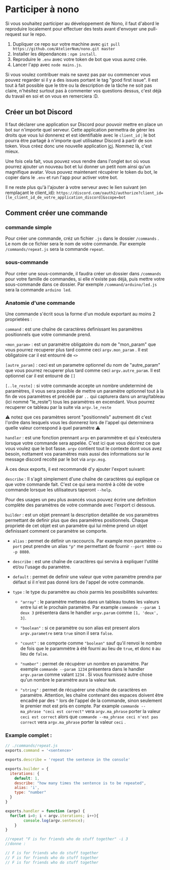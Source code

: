 # Participer à nono
Si vous souhaitez participer au développement de Nono, il faut d'abord le reproduire localement pour effectuer des tests avant d'envoyer une pull-request sur le repo.

1. Dupliquer ce repo sur votre machine avec ``git pull https://github.com/AtelierNum/nono.git master``
2. Installer les dépendances : ``npm install``.
3. Reproduire le ``.env`` avec votre token de bot que vous aurez crée.
4. Lancer l'app avec ``node mains.js``.

Si vous voulez contribuer mais ne savez pas par ou commencer vous pouvez regarder si il y a des issues portant le tag "good first issue". Il est tout à fait possible que le titre ou la description de la tâche ne soit pas claire, n'hésitez surtout pas à commenter vos questions dessus, c'est déjà du travail en soi et on vous en remerciera :D.

## Créer un bot Discord
Il faut déclarer une application sur Discord pour pouvoir mettre en place un bot sur n'importe quel serveur. Cette application permettra de gérer les droits que vous lui donnerez et est identifiable avec le ``client_id`` ; le bot pourra être partagé à n'importe quel utilisateur Discord à partir de son token.
Vous créez donc une nouvelle application [ici](https://discord.com/developers/applications). Nommez là, c'est mieux.

Une fois cela fait, vous pouvez vous rendre dans l'onglet ``Bot`` où vous pourrez ajouter un nouveau bot et lui donner un petit nom ainsi qu'un magnifique avatar.
Vous pouvez maintenant récupérer le token du bot, le copier dans le ``.env`` et run l'app pour activer votre bot.

Il ne reste plus qu'à l'ajouter à votre serveur avec le lien suivant (en remplaçant le client_id): 
``https://discord.com/oauth2/authorize?client_id=[le_client_id_de_votre_application_discord]&scope=bot``


## Comment créer une commande

### commande simple

Pour créer une commande, créz un fichier `.js` dans le dossier `/commands` . Le nom de ce fichier sera le nom de votre commande. 
Par exemple `/commands/repeat.js` sera la commande `repeat`.

### sous-commande

Pour créer une sous-commande, il faudra créer un dossier dans `/commands` pour votre famille de commandes, si elle n'existe pas déjà, puis mettre votre sous-commande dans ce dossier. 
Par exemple `/command/arduino/led.js` sera la commande `arduino led`.

### Anatomie d'une commande

Une commande s'écrit sous la forme d'un module exportant au moins 2 proprietées :

`command` : est une chaîne de caractères definissant les paramètres positionnels que votre commande prend.

`<mon_param>` : est un paramètre obligatoire du nom de "mon_param" que vous pourrez recuperer plus tard comme ceci `argv.mon_param` . Il est obligatoire car il est entourré de `<>`

`[autre_param]` : ceci est un parametre optionnel du nom de "autre_param" que vous pourrez recuperer plus tard comme ceci `argv.autre_param`. Il est optionnel car il est entourré de `[]`

`[..le_reste]` : si votre commande accepte un nombre undeterminé de paramètres, il vous sera possible de mettre un paramètre optionnel tout à la fin de vos paramètres et précédé par `..` qui capturera dans un array/tableau (ici nommé "le_reste") tous les paramètres en excendant. Vous pourrez recuperer ce tableau par la suite via `argv.le_reste`

⚠️ notez que ces paramètres seront "positionnels" autrement dit c'est l'ordre dans lesquels vous les donnerez lors de l'appel qui determinera quelle valeur correspond à quel paramètre ⚠️

`handler` : est une fonction prennant `argv` en parammètre et qui s'exécutera lorsque votre commande sera appelée. C'est ici que vous décrirez ce que vous voulez que le bot fasse. `argv` contient tout le contexte dont vous avez besoin, nottament vos paramètres mais aussi des informations sur le message discord recolté par le bot via `argv.msg`.

À ces deux exports, il est recommandé d'y ajouter l'export suivant:

`describe` : Il s'agit simplement d'une chaîne de caractères qui explique ce que votre commande fait. C'est ce qui sera montré à côté de votre commande lorsque les utilisateurs taperont `--help`.

Pour des usages un peu plus avancés vous pouvez écrire une definition complète des paramètres de votre commande avec l'export ci dessous.

`builder` : est un objet prennant la description detaillée de vos paramètres permettant de definir plus que des paramètres positionnels. Chaque proprieté de cet objet est un paramètre qui lui même prend un objet definissant comment ce paramètre se comporte. 

- `alias` : permet de définir un raccourcis. Par example mon paramètre `--port` peut prendre un alias `"p"` me permettant de fournir `--port 8080` ou `-p 8080`.

- `describe` : est une chaîne de caractères qui servira à expliquer l'utilité et/ou l'usage du paramètre.

- `default` : permet de definir une valeur que votre paramètre prendra par défaut si il n'est pas donné lors de l'appel de votre commande.

- `type` : le type du paramètre au choix parmis les possibilités suivantes:

  - `"array"` : le paramètre metteras dans un tableau toutes les valeurs entre lui et le prochain paramètre. Par example `commande --param 1 deux 3` présentera dans le handler `argv.param` comme `[1, 'deux', 3]`.

  - `"boolean"` : si ce paramètre ou son alias est present alors `argv.parametre` sera `true` sinon il sera `false`.

  - `"count"` : se comporte comme `"boolean"` sauf qu'il renvoi le nombre de fois que le parammètre à été fourni au lieu de `true`, et donc `0` au lieu de `false`.

  - `"number"` : permet de récupérer un nombre en paramètre. Par exemple `commande --param 1234` présentera dans le handler `argv.param` comme valant `1234` . Si vous fournissez autre chose qu'un nombre le paramètre aura la valeur `NaN`.

  - `"string"` : permet de récupérer une chaîne de caractères en paramètre. Attention, les chaîne contenant des espaces doivent être encadré par des `"` lors de l'appel de la commande, sinon seulement le premier mot est pris en compte. Par example `commande --ma_phrase "ceci est correct"` vera `argv.ma_phrase` porter la  valeur `ceci est correct` alors que `commande --ma_phrase ceci n'est pas correct` vera `argv.ma_phrase` porter la valeur `ceci` .

### Example complet :

```js
// ./commands/repeat.js
exports.command = '<sentence>'

exports.describe = 'repeat the sentence in the console'

exports.builder = {
  iterations: {
	default: 1,
	describe: "how many times the sentence is to be repeated",
	alias: 'i',
	type: "number"
  }
}

exports.handler = function (argv) {
  for(let i=0; i < argv.iterations; i++){
		console.log(argv.sentence);
	}
}

//repeat "F is for friends who do stuff together" -i 3
//donne :

// F is for friends who do stuff together
// F is for friends who do stuff together
// F is for friends who do stuff together
```
